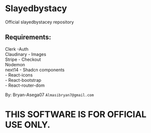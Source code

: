 # Slayedbystacy
Official slayedbystacey repository<br>

## Requirements:
Clerk -Auth <br>
Claudinary - Images<br>
Stripe - Checkout<br>
Nodemon<br>
next14 - Shadcn components<br>
       - React-icons<br>
       - React-bootstrap<br>
       - React-router-dom<br>

By: Bryan-Asega07 ```Almasibryan7@gmail.com```<br>

# THIS SOFTWARE IS FOR OFFICIAL USE ONLY.
